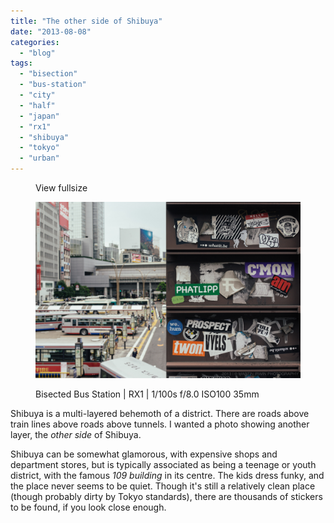 ```yaml
---
title: "The other side of Shibuya"
date: "2013-08-08"
categories: 
  - "blog"
tags: 
  - "bisection"
  - "bus-station"
  - "city"
  - "half"
  - "japan"
  - "rx1"
  - "shibuya"
  - "tokyo"
  - "urban"
---
```


<figure>

View fullsize

![Bisected Bus Station | RX1 | 1/100s f/8.0 ISO100 35mm](/assets/images/5b4b0-20130804-_dsc0182.jpg)

<figcaption>



Bisected Bus Station | RX1 | 1/100s f/8.0 ISO100 35mm





</figcaption>



</figure>

Shibuya is a multi-layered behemoth of a district. There are roads above train lines above roads above tunnels. I wanted a photo showing another layer, the _other side_ of Shibuya.

Shibuya can be somewhat glamorous, with expensive shops and department stores, but is typically associated as being a teenage or youth district, with the famous _109 building_ in its centre. The kids dress funky, and the place never seems to be quiet. Though it's still a relatively clean place (though probably dirty by Tokyo standards), there are thousands of stickers to be found, if you look close enough.
